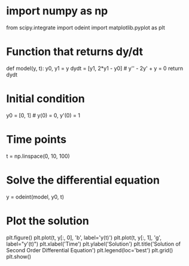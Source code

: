 # import numpy as np
from scipy.integrate import odeint
import matplotlib.pyplot as plt

# Function that returns dy/dt
def model(y, t):
    y0, y1 = y
    dydt = [y1, 2*y1 - y0]  # y'' - 2y' + y = 0
    return dydt

# Initial condition
y0 = [0, 1]  # y(0) = 0, y'(0) = 1

# Time points
t = np.linspace(0, 10, 100)

# Solve the differential equation
y = odeint(model, y0, t)

# Plot the solution
plt.figure()
plt.plot(t, y[:, 0], 'b', label='y(t)')
plt.plot(t, y[:, 1], 'g', label="y'(t)")
plt.xlabel('Time')
plt.ylabel('Solution')
plt.title('Solution of Second Order Differential Equation')
plt.legend(loc='best')
plt.grid()
plt.show()
